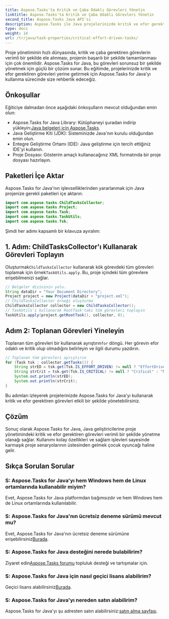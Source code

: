 ```yaml
---
title: Aspose.Tasks'ta Kritik ve Çaba Odaklı Görevleri Yönetin
linktitle: Aspose.Tasks'ta Kritik ve Çaba Odaklı Görevleri Yönetin
second_title: Aspose.Tasks Java API'si
description: Aspose.Tasks ile Java projelerinizde kritik ve efor gerektiren görevleri zahmetsizce yönetin. Kitaplığı indirin ve proje yönetimi becerilerinizi geliştirin.
type: docs
weight: 14
url: /tr/java/task-properties/critical-effort-driven-tasks/
---
```

Proje yönetiminin hızlı dünyasında, kritik ve çaba gerektiren görevlerin verimli bir şekilde ele alınması, projenin başarılı bir şekilde tamamlanması için çok önemlidir. Aspose.Tasks for Java, bu görevleri sorunsuz bir şekilde yönetmek için güçlü bir çözüm sunar. Bu eğitimde, projelerinizde kritik ve efor gerektiren görevleri yerine getirmek için Aspose.Tasks for Java'yı kullanma sürecinde size rehberlik edeceğiz.
## Önkoşullar
Eğiticiye dalmadan önce aşağıdaki önkoşulların mevcut olduğundan emin olun:
- Aspose.Tasks for Java Library: Kütüphaneyi şuradan indirip yükleyin:[Java belgeleri için Aspose.Tasks](https://reference.aspose.com/tasks/java/).
- Java Geliştirme Kiti (JDK): Sisteminizde Java'nın kurulu olduğundan emin olun.
- Entegre Geliştirme Ortamı (IDE): Java geliştirme için tercih ettiğiniz IDE'yi kullanın.
- Proje Dosyası: Gösterim amaçlı kullanacağınız XML formatında bir proje dosyası hazırlayın.
## Paketleri İçe Aktar
Aspose.Tasks for Java'nın işlevselliklerinden yararlanmak için Java projenize gerekli paketleri içe aktarın:
```java
import com.aspose.tasks.ChildTasksCollector;
import com.aspose.tasks.Project;
import com.aspose.tasks.Task;
import com.aspose.tasks.TaskUtils;
import com.aspose.tasks.Tsk;
```
Şimdi her adımı kapsamlı bir kılavuza ayıralım:
## 1. Adım: ChildTasksCollector'ı Kullanarak Görevleri Toplayın
 Oluşturmak`ChildTasksCollector` kullanarak kök görevdeki tüm görevleri toplamak için örnek`TaskUtils.apply`. Bu, proje içindeki tüm görevlere erişebilmenizi sağlar.
```java
// Belgeler dizininin yolu.
String dataDir = "Your Document Directory";
Project project = new Project(dataDir + "project.xml");
// ChildTasksCollector örneği oluşturma
ChildTasksCollector collector = new ChildTasksCollector();
// TaskUtils'i kullanarak RootTask'taki tüm görevleri toplayın
TaskUtils.apply(project.getRootTask(), collector, 0);
```
## Adım 2: Toplanan Görevleri Yineleyin
 Toplanan tüm görevleri bir kullanarak ayrıştırın`for` döngü. Her görevin efor odaklı ve kritik olup olmadığını belirleyin ve ilgili durumu yazdırın.
```java
// Toplanan tüm görevleri ayrıştırın
for (Task tsk : collector.getTasks()) {
    String strED = tsk.get(Tsk.IS_EFFORT_DRIVEN) != null ? "EffortDriven" : "Non-EffortDriven";
    String strCrit = tsk.get(Tsk.IS_CRITICAL) != null ? "Critical" : "Non-Critical";
    System.out.println(strED);
    System.out.println(strCrit);
}
```
Bu adımları izleyerek projelerinizde Aspose.Tasks for Java'yı kullanarak kritik ve efor gerektiren görevleri etkili bir şekilde yönetebilirsiniz.
## Çözüm
Sonuç olarak Aspose.Tasks for Java, Java geliştiricilerine proje yönetimindeki kritik ve efor gerektiren görevleri verimli bir şekilde yönetme olanağı sağlar. Kullanımı kolay özellikleri ve sağlam işlevleri sayesinde karmaşık proje senaryolarının üstesinden gelmek çocuk oyuncağı haline gelir.
## Sıkça Sorulan Sorular
### S: Aspose.Tasks for Java'yı hem Windows hem de Linux ortamlarında kullanabilir miyim?
Evet, Aspose.Tasks for Java platformdan bağımsızdır ve hem Windows hem de Linux ortamlarında kullanılabilir.
### S: Aspose.Tasks for Java'nın ücretsiz deneme sürümü mevcut mu?
 Evet, Aspose.Tasks for Java'nın ücretsiz deneme sürümüne erişebilirsiniz[Burada](https://releases.aspose.com/).
### S: Aspose.Tasks for Java desteğini nerede bulabilirim?
 Ziyaret edin[Aspose.Tasks forumu](https://forum.aspose.com/c/tasks/15) topluluk desteği ve tartışmalar için.
### S: Aspose.Tasks for Java için nasıl geçici lisans alabilirim?
 Geçici lisans alabilirsiniz[Burada](https://purchase.aspose.com/temporary-license/).
### S: Aspose.Tasks for Java'yı nereden satın alabilirim?
 Aspose.Tasks for Java'yı şu adresten satın alabilirsiniz:[satın alma sayfası](https://purchase.aspose.com/buy).